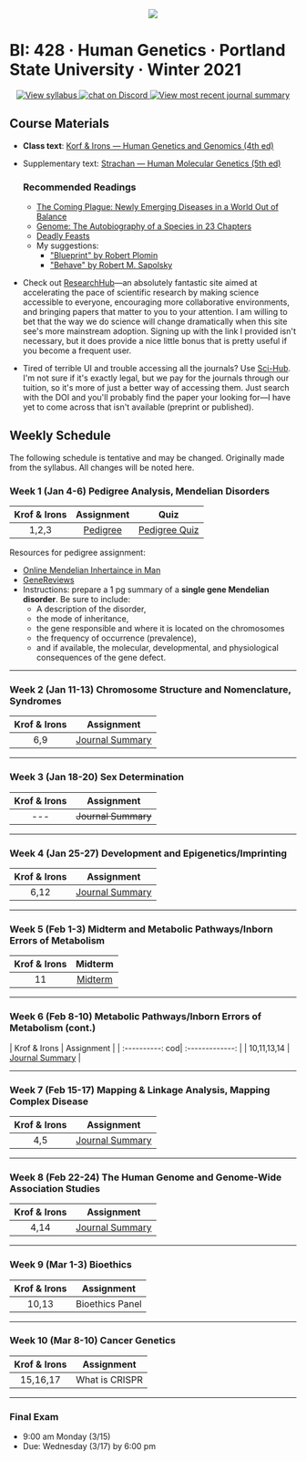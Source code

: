 <p align="center">
  <a title="Join BI: 428 Discord Server 🥳" href="https://discord.gg/VNcNWddVKZ">
  <img src="../assets/images/bi-428.ico" />
  </a>
</p>

# BI: 428 · Human Genetics · Portland State University · Winter 2021

 <p align="center">
    <a href="Human-Genetics-W21.pdf">
    <img title="View syllabus" src="https://img.shields.io/badge/BI: 428-Syllabus (updated 12/29)-informational?logo=adobe-acrobat-reader" >
    </a>
    <a href="https://discord.gg/VNcNWddVKZ">
  <img title="Join BI: 428 Discord Server 🥳" src="https://img.shields.io/discord/790762936234147860?logo=discord"
   alt="chat on Discord">
    </a>
     <a href="week-2.pdf">
    <img title="View most recent journal summary" src="https://img.shields.io/badge/Journal Summary-Week 7 Done-sucess?logo=latex" >
    </a>
</p>

## **Course Materials**

- **Class text**: [Korf & Irons &mdash; Human Genetics and Genomics (4th ed)](https://1lib.us/book/2655250/afad73)
- Supplementary text: [Strachan &mdash; Human Molecular Genetics (5th ed)](https://1lib.us/book/5278782/fea561)

  ### Recommended Readings

  - [The Coming Plague: Newly Emerging Diseases in a World Out of Balance](https://1lib.us/book/3501748/56b790)
  - [Genome: The Autobiography of a Species in 23 Chapters](https://1lib.us/book/5281757/8db11f)
  - [Deadly Feasts](https://1lib.us/book/4793719/852983)
  - My suggestions:
    - ["Blueprint" by Robert Plomin](https://a.co/1x0c9VX)
    - ["Behave" by Robert M. Sapolsky](https://a.co/4YYOFBh)

- Check out [ResearchHub](https://www.researchhub.com/referral/e83718f2-d378-474c-be30-a0e701b775f9)&mdash;an absolutely fantastic site aimed at accelerating the pace of scientific research by making science accessible to everyone, encouraging more collaborative environments, and bringing papers that matter to you to your attention. I am willing to bet that the way we do science will change dramatically when this site see's more mainstream adoption. Signing up with the link I provided isn't necessary, but it does provide a nice little bonus that is pretty useful if you become a frequent user.

- Tired of terrible UI and trouble accessing all the journals? Use [Sci-Hub](https://sci-hub.se/). I'm not sure if it's exactly legal, but we pay for the journals through our tuition, so it's more of just a better way of accessing them. Just search with the DOI and you'll probably find the paper your looking for&mdash;I have yet to come across that isn't available (preprint or published).

## **Weekly Schedule**

The following schedule is tentative and may be changed. Originally made from the syllabus. All changes will be noted here.

### **Week 1** (Jan 4-6) **Pedigree Analysis, Mendelian Disorders**

| Krof & Irons |                  Assignment                   |                Quiz                |
| :----------: | :-------------------------------------------: | :--------------------------------: |
|    1,2,3     | [Pedigree](pedigree.pdf "View my submission") | [Pedigree Quiz](pedigree-quiz.pdf) |

Resources for pedigree assignment:

- [Online Mendelian Inhertaince in Man](https://omim.org/)
- [GeneReviews](https://www.ncbi.nlm.nih.gov/books/NBK1116/)
- Instructions: prepare a 1 pg summary of a **single gene Mendelian disorder**. Be sure to include:
  - A description of the disorder,
  - the mode of inheritance,
  - the gene responsible and where it is located on the chromosomes
  - the frequency of occurrence (prevalence),
  - and if available, the molecular, developmental, and physiological consequences of the gene defect.

---

### **Week 2** (Jan 11-13) **Chromosome Structure and Nomenclature, Syndromes**

| Krof & Irons |          Assignment           |
| :----------: | :---------------------------: |
|     6,9      | [Journal Summary](week-2.pdf) |

---

### **Week 3** (Jan 18-20) **Sex Determination**

| Krof & Irons |    Assignment    |
| :----------: | :--------------: |
|     ---      | ~~Journal Summary~~ |

---

### **Week 4** (Jan 25-27) **Development and Epigenetics/Imprinting**

| Krof & Irons |   Assignment    |
| :----------: | :-------------: |
|     6,12     | [Journal Summary](week-4.pdf) |

---

### **Week 5** (Feb 1-3) **Midterm and Metabolic Pathways/Inborn Errors of Metabolism**

| Krof & Irons | Midterm |
| :----------: | :-----: |
|      11      | [Midterm](midterm.pdf) |

---

### **Week 6** (Feb 8-10) **Metabolic Pathways/Inborn Errors of Metabolism (cont.)**

| Krof & Irons |   Assignment    |
| :----------: cod| :-------------: |
| 10,11,13,14  | [Journal Summary](week-6.pdf) |

---

### **Week 7** (Feb 15-17) **Mapping &amp; Linkage Analysis, Mapping Complex Disease**

| Krof & Irons |   Assignment    |
| :----------: | :-------------: |
|     4,5      | [Journal Summary](week-7.pdf) |

---

### **Week 8** (Feb 22-24) **The Human Genome and Genome-Wide Association Studies**

| Krof & Irons |   Assignment    |
| :----------: | :-------------: |
|     4,14     | [Journal Summary](week-8.pdf) |

---

### **Week 9** (Mar 1-3) **Bioethics**

| Krof & Irons |   Assignment    |
| :----------: | :-------------: |
|    10,13     | Bioethics Panel |

---

### **Week 10** (Mar 8-10) **Cancer Genetics**

| Krof & Irons |   Assignment   |
| :----------: | :------------: |
|   15,16,17   | What is CRISPR |

---

### **Final Exam**

- 9:00 am Monday (3/15)
- Due: Wednesday (3/17) by 6:00 pm
